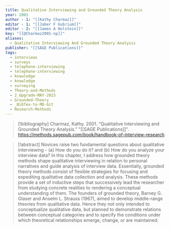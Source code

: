 ```yaml
---
title: Qualitative Interviewing and Grounded Theory Analysis
year: 2001
author - 1: "[[Kathy Charmaz]]"
editor - 1: "[[Jaber F Gubrium]]"
editor - 2: "[[James A Holstein]]"
key: "[[@Charmaz2001-np]]"
aliases:
  - Qualitative Interviewing And Grounded Theory Analysis
publisher: "[[SAGE Publications]]"
tags:
  - interviews
  - surveys
  - telephone-interviewing
  - telephone-interviewing
  - knowledge
  - knowledge
  - surveying
  - Theory-and-Methods
  - 2_Upgrade-MAY-2023
  - Grounded-Theory
  - _BibTex-to-MD-Git
  - Research-Methods
---
```


> [!bibliography]
> Charmaz, Kathy. 2001. “Qualitative Interviewing and Grounded Theory Analysis.” "[[SAGE Publications]]". https://methods.sagepub.com/book/handbook-of-interview-research

> [!abstract]
> Novices raise two fundamental questions about qualitative interviewing -  (a) How do you do it? and (b) How do you analyze your interview data? In this chapter, I address how grounded theory methods shape qualitative interviewing in relation to personal narratives and guide analysis of interview data. Essentially, grounded theory methods consist of flexible strategies for focusing and expediting qualitative data collection and analysis. These methods provide a set of inductive steps that successively lead the researcher from studying concrete realities to rendering a conceptual understanding of them. The founders of grounded theory, Barney G. Glaser and Anselm L. Strauss (1967), aimed to develop middle-range theories from qualitative data. Hence they not only intended to conceptualize qualitative data, but planned to demonstrate relations between conceptual categories and to specify the conditions under which theoretical relationships emerge, change, or are maintained.
